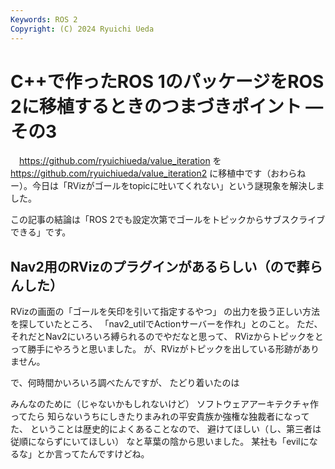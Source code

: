 ```yaml
---
Keywords: ROS 2
Copyright: (C) 2024 Ryuichi Ueda
---
```


# C++で作ったROS 1のパッケージをROS 2に移植するときのつまづきポイント ―その3

　https://github.com/ryuichiueda/value_iteration
を
https://github.com/ryuichiueda/value_iteration2
に移植中です（おわらねー）。今日は「RVizがゴールをtopicに吐いてくれない」という謎現象を解決しました。

この記事の結論は「ROS 2でも設定次第でゴールをトピックからサブスクライブできる」です。

## Nav2用のRVizのプラグインがあるらしい（ので葬らんした）

RVizの画面の「ゴールを矢印を引いて指定するやつ」
の出力を扱う正しい方法を探していたところ、
「nav2_utilでActionサーバーを作れ」とのこと。
ただ、それだとNav2にいろいろ縛られるのでやだなと思って、
RVizからトピックをとって勝手にやろうと思いました。
が、RVizがトピックを出している形跡がありません。

で、何時間かいろいろ調べたんですが、
たどり着いたのは



みんなのために（じゃないかもしれないけど）
ソフトウェアアーキテクチャ作ってたら
知らないうちにしきたりまみれの平安貴族か強権な独裁者になってた、
ということは歴史的によくあることなので、
避けてほしい（し、第三者は従順にならずにいてほしい）
なと草葉の陰から思いました。
某社も「evilになるな」とか言ってたんですけどね。
